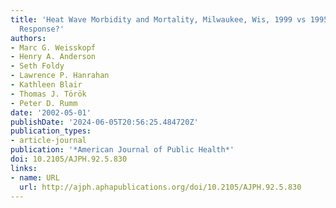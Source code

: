 ```yaml
---
title: 'Heat Wave Morbidity and Mortality, Milwaukee, Wis, 1999 vs 1995: An Improved
  Response?'
authors:
- Marc G. Weisskopf
- Henry A. Anderson
- Seth Foldy
- Lawrence P. Hanrahan
- Kathleen Blair
- Thomas J. Török
- Peter D. Rumm
date: '2002-05-01'
publishDate: '2024-06-05T20:56:25.484720Z'
publication_types:
- article-journal
publication: '*American Journal of Public Health*'
doi: 10.2105/AJPH.92.5.830
links:
- name: URL
  url: http://ajph.aphapublications.org/doi/10.2105/AJPH.92.5.830
---
```

